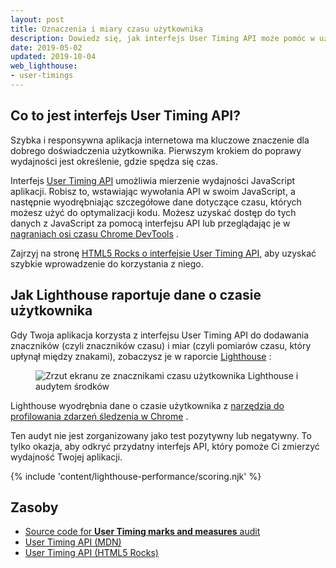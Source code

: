 ```yaml
---
layout: post
title: Oznaczenia i miary czasu użytkownika
description: Dowiedz się, jak interfejs User Timing API może pomóc w uzyskaniu rzeczywistych danych o wydajności Twojej strony internetowej.
date: 2019-05-02
updated: 2019-10-04
web_lighthouse:
- user-timings
---
```


## Co to jest interfejs User Timing API?

Szybka i responsywna aplikacja internetowa ma kluczowe znaczenie dla dobrego doświadczenia użytkownika. Pierwszym krokiem do poprawy wydajności jest określenie, gdzie spędza się czas.

Interfejs [User Timing API](https://developer.mozilla.org/en-US/docs/Web/API/User_Timing_API) umożliwia mierzenie wydajności JavaScript aplikacji. Robisz to, wstawiając wywołania API w swoim JavaScript, a następnie wyodrębniając szczegółowe dane dotyczące czasu, których możesz użyć do optymalizacji kodu. Możesz uzyskać dostęp do tych danych z JavaScript za pomocą interfejsu API lub przeglądając je w [nagraniach osi czasu Chrome DevTools](https://developers.google.com/web/tools/chrome-devtools/evaluate-performance/reference) .

Zajrzyj na stronę [HTML5 Rocks o interfejsie User Timing API,](https://www.html5rocks.com/en/tutorials/webperformance/usertiming/) aby uzyskać szybkie wprowadzenie do korzystania z niego.

## Jak Lighthouse raportuje dane o czasie użytkownika

Gdy Twoja aplikacja korzysta z interfejsu User Timing API do dodawania znaczników (czyli znaczników czasu) i miar (czyli pomiarów czasu, który upłynął między znakami), zobaczysz je w raporcie [Lighthouse](https://developers.google.com/web/tools/lighthouse/) :

<figure class="w-figure"><img class="w-screenshot" src="user-timings.png" alt="Zrzut ekranu ze znacznikami czasu użytkownika Lighthouse i audytem środków"></figure>

Lighthouse wyodrębnia dane o czasie użytkownika z [narzędzia do profilowania zdarzeń śledzenia w Chrome](https://www.chromium.org/developers/how-tos/trace-event-profiling-tool) .

Ten audyt nie jest zorganizowany jako test pozytywny lub negatywny. To tylko okazja, aby odkryć przydatny interfejs API, który pomoże Ci zmierzyć wydajność Twojej aplikacji.

{% include 'content/lighthouse-performance/scoring.njk' %}

## Zasoby

- [Source code for **User Timing marks and measures** audit](https://github.com/GoogleChrome/lighthouse/blob/master/lighthouse-core/audits/user-timings.js)
- [User Timing API (MDN)](https://developer.mozilla.org/en-US/docs/Web/API/User_Timing_API)
- [User Timing API (HTML5 Rocks)](https://www.html5rocks.com/en/tutorials/webperformance/usertiming/)
